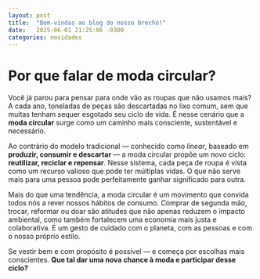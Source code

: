 ```yaml
---
layout: post
title:  "Bem-vindas ao blog do nosso brechó!"
date:   2025-06-01 21:25:06 -0300
categories: novidades
---
```



# Por que falar de moda circular?

Você já parou para pensar para onde vão as roupas que não usamos mais? A cada ano, toneladas de peças são descartadas no lixo comum, sem que muitas tenham sequer esgotado seu ciclo de vida. É nesse cenário que a **moda circular** surge como um caminho mais consciente, sustentável e necessário.

Ao contrário do modelo tradicional — conhecido como *linear*, baseado em **produzir, consumir e descartar** — a moda circular propõe um novo ciclo: **reutilizar, reciclar e repensar**. Nesse sistema, cada peça de roupa é vista como um recurso valioso que pode ter múltiplas vidas. O que não serve mais para uma pessoa pode perfeitamente ganhar significado para outra.

Mais do que uma tendência, a moda circular é um movimento que convida todos nós a rever nossos hábitos de consumo. Comprar de segunda mão, trocar, reformar ou doar são atitudes que não apenas reduzem o impacto ambiental, como também fortalecem uma economia mais justa e colaborativa. É um gesto de cuidado com o planeta, com as pessoas e com o nosso próprio estilo.

Se vestir bem e com propósito é possível — e começa por escolhas mais conscientes. **Que tal dar uma nova chance à moda e participar desse ciclo?**
